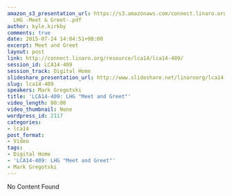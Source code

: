 ```yaml
---
amazon_s3_presentation_url: https://s3.amazonaws.com/connect.linaro.org/lca14/presentations/LCA14-409-
  LHG -Meet & Greet-.pdf
author: kyle.kirkby
comments: true
date: 2015-07-24 14:04:51+00:00
excerpt: Meet and Greet
layout: post
link: http://connect.linaro.org/resource/lca14/lca14-409/
session_id: LCA14-409
session_track: Digital Home
slideshare_presentation_url: http://www.slideshare.net/linaroorg/lca14-409-lhgmeetgreet
slug: lca14-409
speakers: Mark Gregotski
title: 'LCA14-409: LHG "Meet and Greet"'
video_length: 00:00
video_thumbnail: None
wordpress_id: 2117
categories:
- lca14
post_format:
- Video
tags:
- Digital Home
- 'LCA14-409: LHG "Meet and Greet"'
- Mark Gregotski
---
```


No Content Found
